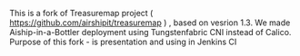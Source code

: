 This is a fork of Treasuremap project ( https://github.com/airshipit/treasuremap ) , based on vesrion 1.3. We made Aiship-in-a-Bottler deployment using Tungstenfabric CNI instead of Calico. Purpose of this fork - is presentation and using in Jenkins CI  
